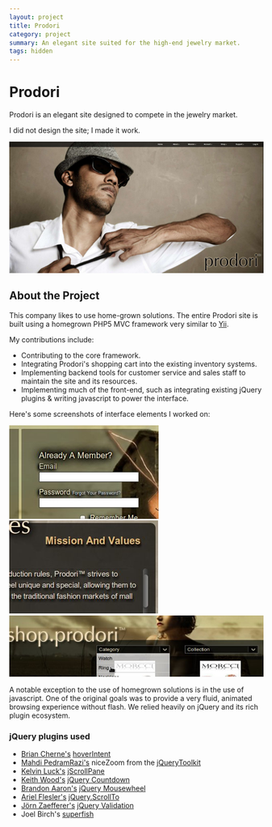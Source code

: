 ```yaml
---
layout: project
title: Prodori
category: project
summary: An elegant site suited for the high-end jewelry market.
tags: hidden
---
```

Prodori
=======

Prodori is an elegant site designed to compete in the jewelry market.

I did not design the site; I made it work.

<div class="img full">
<img src="/images/projects/prodori/front.jpg" />
</div>

About the Project
-----------------

This company likes to use home-grown solutions. The entire Prodori site is built using a homegrown PHP5 MVC framework very similar to [Yii](http://yiiframework.com "Yii -- perhaps the most awesome php framework yet").

My contributions include:

*	Contributing to the core framework.
*	Integrating Prodori's shopping cart into the existing inventory systems.
*	Implementing backend tools for customer service and sales staff to maintain the site and its resources.
*	Implementing much of the front-end, such as integrating existing jQuery plugins &amp; writing javascript to power the interface.

Here's some screenshots of interface elements I worked on:

<div class="img half left">
<img src="/images/projects/prodori/login-form.jpg" />
</div>
<div class="img half right">
<img src="/images/projects/prodori/scrollbars.jpg" />
</div>
<div class="img full left">
<img src="/images/projects/prodori/store-filters.jpg" />
</div>

A notable exception to the use of homegrown solutions is in the use of javascript. One of the original goals was to provide a very fluid, 
animated browsing experience without flash. We relied heavily on jQuery and its rich plugin ecosystem.

### jQuery plugins used

*	[Brian Cherne's](http://cherne.net/) [hoverIntent](http://cherne.net/brian/resources/jquery.hoverIntent.html)
*	[Mahdi PedramRazi's](http://mahdipedram.com/) niceZoom from the [jQueryToolkit](http://www.jQueryToolkit.com)
*	[Kelvin Luck's](http://www.kelvinluck.com) [jScrollPane](http://jscrollpane.kelvinluck.com/)
*	[Keith Wood's](http://keith-wood.name/) [jQuery Countdown](http://keith-wood.name/countdown.htm)
*	[Brandon Aaron's](http://brandonaaron.net) [jQuery Mousewheel](http://brandonaaron.net/code/mousewheel/docs)
*	[Ariel Flesler's](http://flesler.blogspot.com) [jQuery.ScrollTo](http://flesler.blogspot.com/2007/10/jqueryscrollto.html)
*	[Jörn Zaefferer's](http://bassistance.de/about/) [jQuery Validation](http://bassistance.de/jquery-plugins/jquery-plugin-validation/)
*	Joel Birch's [superfish](http://users.tpg.com.au/j_birch/plugins/superfish/)
